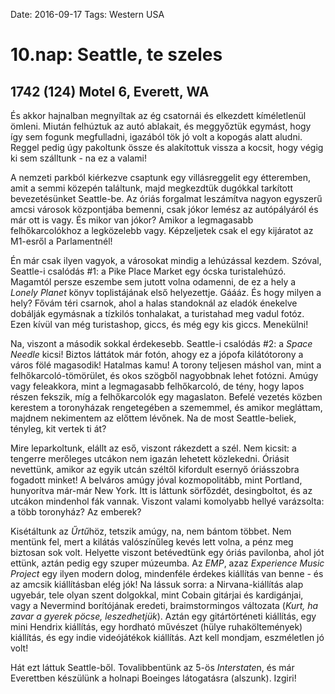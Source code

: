 Date: 2016-09-17
Tags: Western USA

# 10.nap: Seattle, te szeles

## 1742 (124) Motel 6, Everett, WA

És akkor hajnalban megnyíltak az ég csatornái és elkezdett kíméletlenül ömleni. Miután felhúztuk az autó ablakait, és meggyőztük egymást, hogy így sem fogunk megfulladni, igazából tök jó volt a kopogás alatt aludni. Reggel pedig úgy pakoltunk össze és alakítottuk vissza a kocsit, hogy végig ki sem szálltunk - na ez a valami!

A nemzeti parkból kiérkezve csaptunk egy villásreggelit egy étteremben, amit a semmi közepén találtunk, majd megkezdtük dugókkal tarkított bevezetésünket Seattle-be. Az óriás forgalmat leszámítva nagyon egyszerű amcsi városok központjába bemenni, csak jókor lemész az autópályáról és már ott is vagy. És mikor van jókor? Amikor a legmagasabb felhőkarcolókhoz a legközelebb vagy. Képzeljetek csak el egy kijáratot az M1-esről a Parlamentnél!

Én már csak ilyen vagyok, a városokat mindig a lehúzással kezdem. Szóval, Seattle-i csalódás #1: a Pike Place Market egy ócska turistalehúzó. Magamtól persze eszembe sem jutott volna odamenni, de ez a hely a *Lonely Planet* könyv toplistájának első helyezettje. Gáááz. És hogy milyen a hely? Fővám téri csarnok, ahol a halas standoknál az eladók énekelve dobálják egymásnak a tízkilós tonhalakat, a turistahad meg vadul fotóz. Ezen kívül van még turistashop, giccs, és még egy kis giccs. Menekülni!

Na, viszont a második sokkal érdekesebb. Seattle-i csalódás #2: a *Space Needle* kicsi! Biztos láttátok már fotón, ahogy ez a jópofa kilátótorony a város fölé magasodik! Hatalmas kamu! A torony teljesen máshol van, mint a felhőkarcoló-tömörület, és okos szögből nagyobbnak lehet fotózni. Amúgy vagy feleakkora, mint a legmagasabb felhőkarcoló, de tény, hogy lapos részen fekszik, míg a felhőkarcolók egy magaslaton. Befelé vezetés közben kerestem a toronyházak rengetegében a szememmel, és amikor megláttam, majdnem nekimentem az előttem lévőnek. Na de most Seattle-beliek, tényleg, kit vertek ti át?

Mire leparkoltunk, elállt az eső, viszont rákezdett a szél. Nem kicsit: a tengerre merőleges utcákon nem igazán lehetett közlekedni. Óriásit nevettünk, amikor az egyik utcán széltől kifordult esernyő óriásszobra fogadott minket! A belváros amúgy jóval kozmopolitább, mint Portland, hunyorítva már-már New York. Itt is láttunk sörfőzdét, desingboltot, és az utcákon mindenhol fák vannak. Viszont valami komolyabb hellyé varázsolta: a több toronyház? Az emberek?

Kisétáltunk az *Űrtű*höz, tetszik amúgy, na, nem bántom többet. Nem mentünk fel, mert a kilátás valószínűleg kevés lett volna, a pénz meg biztosan sok volt. Helyette viszont betévedtünk egy óriás pavilonba, ahol jót ettünk, aztán pedig egy szuper múzeumba. Az *EMP*, azaz *Experience Music Project* egy ilyen modern dolog, mindenféle érdekes kiállítás van benne - és az amcsik kiállításban elég jók! Na lássuk sorra: a Nirvana-kiállítás alap ugyebár, tele olyan szent dolgokkal, mint Cobain gitárjai és kardigánjai, vagy a Nevermind borítójának eredeti, braimstormingos változata (*Kurt, ha zavar a gyerek pöcse, leszedhetjük*). Aztán egy gitártörténeti kiállítás, egy mini Hendrix kiállítás, egy hordható művészet (hülye ruhaköltemények) kiállítás, és egy indie videójátékok kiállítás. Azt kell mondjam, eszméletlen jó volt!

Hát ezt láttuk Seattle-ből. Tovalibbentünk az 5-ös *Interstate*n, és már Everettben készülünk a holnapi Boeinges látogatásra (alszunk). Izgiri!
